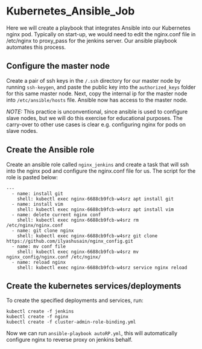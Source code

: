 # Kubernetes_Ansible_Job

Here we will create a playbook that integrates Ansible into our Kubernetes nginx pod. Typically on start-up, we would need to edit the nginx.conf file in /etc/nginx to proxy_pass for the jenkins server. Our ansible playbook automates this process.

## Configure the master node

Create a pair of ssh keys in the ```/.ssh``` directory for our master node by running ```ssh-keygen```, and paste the public key into the ```authorized_keys``` folder for this same master node. Next, copy the internal ip for the master node into ```/etc/ansible/hosts``` file. Ansible now has access to the master node.

*NOTE:* This practice is unconventional, since ansible is used to configure slave nodes, but we will do this exercise for educational purposes. The carry-over to other use cases is clear e.g. configuring nginx for pods on slave nodes.

## Create the Ansible role

Create an ansible role called ```nginx_jenkins``` and create a task that will ssh into the nginx pod and configure the nginx.conf file for us. The script for the role is pasted below:

```
---  
  - name: install git
    shell: kubectl exec nginx-6688cb9fcb-w4srz apt install git
  - name: install vim
    shell: kubectl exec nginx-6688cb9fcb-w4srz apt install vim
  - name: delete current nginx conf
    shell: kubectl exec nginx-6688cb9fcb-w4srz rm /etc/nginx/nginx.conf
  - name: git clone nginx
    shell: kubectl exec nginx-6688cb9fcb-w4srz git clone https://github.com/ilyashusain/nginx_config.git
  - name: mv conf file
    shell: kubectl exec nginx-6688cb9fcb-w4srz mv nginx_config/nginx.conf /etc/nginx/
  - name: reload nginx
    shell: kubectl exec nginx-6688cb9fcb-w4srz service nginx reload  
```
## Create the kubernetes services/deployments

To create the specified deployments and services, run:

```
kubectl create -f jenkins
kubectl create -f nginx
kubectl create -f cluster-admin-role-binding.yml
```

Now we can run ```ansible-playbook autoRP.yml```, this will automatically configure nginx to reverse proxy on jenkins behalf.
